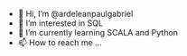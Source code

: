 - 👋 Hi, I’m @ardeleanpaulgabriel
- 👀 I’m interested in SQL 
- 🌱 I’m currently learning SCALA and Python
- 📫 How to reach me ...

<!---
ardeleanpaulgabriel/ardeleanpaulgabriel is a ✨ special ✨ repository because its `README.md` (this file) appears on your GitHub profile.
You can click the Preview link to take a look at your changes.
--->
